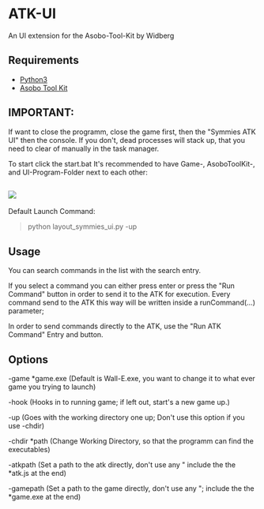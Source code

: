 # ATK-UI
An UI extension for the Asobo-Tool-Kit by Widberg

## Requirements
- [Python3](https://www.python.org/)
- [Asobo Tool Kit](https://github.com/widberg/atk)

## IMPORTANT:
If want to close the programm, close the game first, then the "Symmies ATK UI" then the console.
If you don't, dead processes will stack up, that you need to clear of manually in the task manager.



To start click the start.bat
It's recommended to have Game-, AsoboToolKit-, and UI-Program-Folder next to each other:
## ![](https://user-images.githubusercontent.com/35775147/134157302-3921754f-880c-47cf-bc12-665d755f591c.png)

Default Launch Command:
> python layout_symmies_ui.py -up

## Usage

You can search commands in the list with the search entry.

If you select a command you can either press enter or press the "Run Command" button in order to send it to the ATK for execution.
Every command send to the ATK this way will be written inside a runCommand(...) parameter;

In order to send commands directly to the ATK, use the "Run ATK Command" Entry and button.

## Options
-game *game.exe (Default is Wall-E.exe, you want to change it to what ever game you trying to launch)

-hook (Hooks in to running game; if left out, start's a new game up.)

-up (Goes with the working directory one up; Don't use this option if you use -chdir)

-chdir *path (Change Working Directory, so that the programm can find the executables)

-atkpath (Set a path to the atk directly, don't use any " include the the *atk.js at the end)

-gamepath (Set a path to the game directly, don't use any "; include the the *game.exe at the end)
